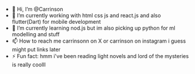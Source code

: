 - 👋 Hi, I’m @Carrinson
- 👀 I’m currently working with html css js and react.js and also flutter(Dart) for mobile development
- 🌱 I’m currently learning nod.js but im also picking up python for ml modelling and stuff
- 📫 How to reach me carrinsonn on X or carrinson on instagram i guess might put links later 
- ⚡ Fun fact: hmm i've been reading light novels and lord of the mysteries is really coolll

<!---
Carrinson/Carrinson is a ✨ special ✨ repository because its `README.md` (this file) appears on your GitHub profile.
You can click the Preview link to take a look at your changes.
--->
